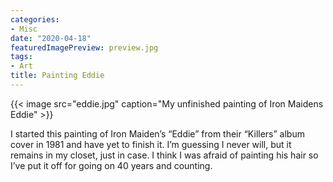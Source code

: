 ```yaml
---
categories:
- Misc
date: "2020-04-18"
featuredImagePreview: preview.jpg
tags:
- Art
title: Painting Eddie
---
```


{{< image src="eddie.jpg" caption="My unfinished painting of Iron Maidens Eddie" >}}




I started this painting of Iron Maiden’s “Eddie” from their “Killers” album cover in 1981 and have yet to finish it. I’m guessing I never will, but it remains in my closet, just in case. I think I was afraid of painting his hair so I’ve put it off for going on 40 years and counting.
